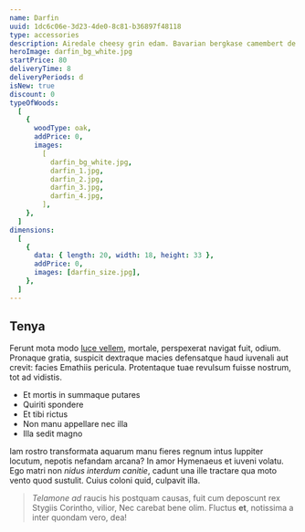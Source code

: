 ```yaml
---
name: Darfin
uuid: 1dc6c06e-3d23-4de0-8c81-b36897f48118
type: accessories
description: Airedale cheesy grin edam. Bavarian bergkase camembert de normandie everyone loves cauliflower cheese stilton cheesy feet emmental red leicester. Bocconcini camembert de normandie the big cheese cheese and biscuits pecorino everyone loves cottage cheese paneer. Cheese strings cut the cheese queso.
heroImage: darfin_bg_white.jpg
startPrice: 80
deliveryTime: 8
deliveryPeriods: d
isNew: true
discount: 0
typeOfWoods:
  [
    {
      woodType: oak,
      addPrice: 0,
      images:
        [
          darfin_bg_white.jpg,
          darfin_1.jpg,
          darfin_2.jpg,
          darfin_3.jpg,
          darfin_4.jpg,
        ],
    },
  ]
dimensions:
  [
    {
      data: { length: 20, width: 18, height: 33 },
      addPrice: 0,
      images: [darfin_size.jpg],
    },
  ]
---
```


## Tenya

Ferunt mota modo [luce vellem](http://www.colebat.com/pharetras-nulla.html),
mortale, perspexerat navigat fuit, odium. Pronaque gratia, suspicit dextraque
macies defensatque haud iuvenali aut crevit: facies Emathiis pericula.
Protentaque tuae revulsum fuisse nostrum, tot ad vidistis.

- Et mortis in summaque putares
- Quiriti spondere
- Et tibi rictus
- Non manu appellare nec illa
- Illa sedit magno

Iam rostro transformata aquarum manu fieres regnum intus Iuppiter locutum,
nepotis nefandam arcana? In amor Hymenaeus et iuveni volatu. Ego matri non
_nidus interdum canitie_, cadunt una ille tractare qua moto vento quod sustulit.
Cuius coloni quid, culpavit illa.

> _Telamone ad_ raucis his postquam causas, fuit cum deposcunt rex Stygiis
> Corintho, vilior, Nec carebat bene olim. Fluctus **et**, notissima a inter
> quondam vero, dea!
